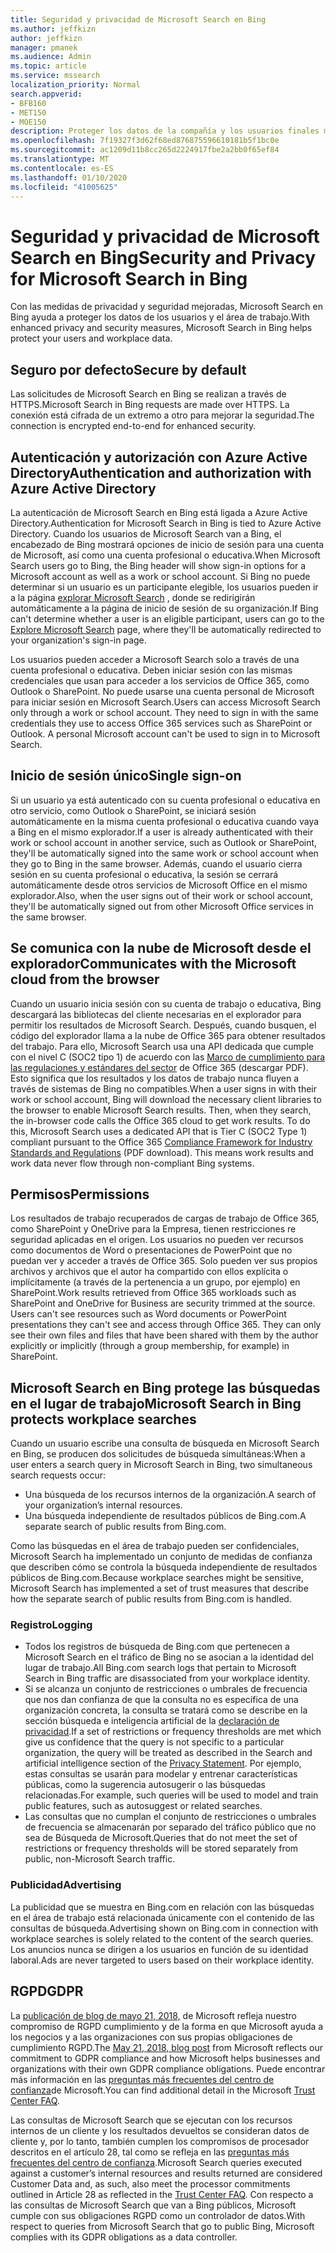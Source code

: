 ```yaml
---
title: Seguridad y privacidad de Microsoft Search en Bing
ms.author: jeffkizn
author: jeffkizn
manager: pmanek
ms.audience: Admin
ms.topic: article
ms.service: mssearch
localization_priority: Normal
search.appverid:
- BFB160
- MET150
- MOE150
description: Proteger los datos de la compañía y los usuarios finales mientras se proporciona información a los usuarios autorizados con Microsoft Search en Bing
ms.openlocfilehash: 7f19327f3d62f68ed876875596610181b5f1bc0e
ms.sourcegitcommit: ac1209d11b8cc265d2224917fbe2a2bb0f65ef84
ms.translationtype: MT
ms.contentlocale: es-ES
ms.lasthandoff: 01/10/2020
ms.locfileid: "41005625"
---
```

# <a name="security-and-privacy-for-microsoft-search-in-bing"></a><span data-ttu-id="20860-103">Seguridad y privacidad de Microsoft Search en Bing</span><span class="sxs-lookup"><span data-stu-id="20860-103">Security and Privacy for Microsoft Search in Bing</span></span>

<span data-ttu-id="20860-104">Con las medidas de privacidad y seguridad mejoradas, Microsoft Search en Bing ayuda a proteger los datos de los usuarios y el área de trabajo.</span><span class="sxs-lookup"><span data-stu-id="20860-104">With enhanced privacy and security measures, Microsoft Search in Bing helps protect your users and workplace data.</span></span>

## <a name="secure-by-default"></a><span data-ttu-id="20860-105">Seguro por defecto</span><span class="sxs-lookup"><span data-stu-id="20860-105">Secure by default</span></span>

<span data-ttu-id="20860-106">Las solicitudes de Microsoft Search en Bing se realizan a través de HTTPS.</span><span class="sxs-lookup"><span data-stu-id="20860-106">Microsoft Search in Bing requests are made over HTTPS.</span></span> <span data-ttu-id="20860-107">La conexión está cifrada de un extremo a otro para mejorar la seguridad.</span><span class="sxs-lookup"><span data-stu-id="20860-107">The connection is encrypted end-to-end for enhanced security.</span></span>
  
## <a name="authentication-and-authorization-with-azure-active-directory"></a><span data-ttu-id="20860-108">Autenticación y autorización con Azure Active Directory</span><span class="sxs-lookup"><span data-stu-id="20860-108">Authentication and authorization with Azure Active Directory</span></span>

<span data-ttu-id="20860-109">La autenticación de Microsoft Search en Bing está ligada a Azure Active Directory.</span><span class="sxs-lookup"><span data-stu-id="20860-109">Authentication for Microsoft Search in Bing is tied to Azure Active Directory.</span></span> <span data-ttu-id="20860-110">Cuando los usuarios de Microsoft Search van a Bing, el encabezado de Bing mostrará opciones de inicio de sesión para una cuenta de Microsoft, así como una cuenta profesional o educativa.</span><span class="sxs-lookup"><span data-stu-id="20860-110">When Microsoft Search users go to Bing, the Bing header will show sign-in options for a Microsoft account as well as a work or school account.</span></span> <span data-ttu-id="20860-111">Si Bing no puede determinar si un usuario es un participante elegible, los usuarios pueden ir a la página [explorar Microsoft Search](https://www.bing.com/business/explore) , donde se redirigirán automáticamente a la página de inicio de sesión de su organización.</span><span class="sxs-lookup"><span data-stu-id="20860-111">If Bing can't determine whether a user is an eligible participant, users can go to the [Explore Microsoft Search](https://www.bing.com/business/explore) page, where they'll be automatically redirected to your organization's sign-in page.</span></span>

<span data-ttu-id="20860-p103">Los usuarios pueden acceder a Microsoft Search solo a través de una cuenta profesional o educativa. Deben iniciar sesión con las mismas credenciales que usan para acceder a los servicios de Office 365, como Outlook o SharePoint. No puede usarse una cuenta personal de Microsoft para iniciar sesión en Microsoft Search.</span><span class="sxs-lookup"><span data-stu-id="20860-p103">Users can access Microsoft Search only through a work or school account. They need to sign in with the same credentials they use to access Office 365 services such as SharePoint or Outlook. A personal Microsoft account can't be used to sign in to Microsoft Search.</span></span>

## <a name="single-sign-on"></a><span data-ttu-id="20860-115">Inicio de sesión único</span><span class="sxs-lookup"><span data-stu-id="20860-115">Single sign-on</span></span>

<span data-ttu-id="20860-116">Si un usuario ya está autenticado con su cuenta profesional o educativa en otro servicio, como Outlook o SharePoint, se iniciará sesión automáticamente en la misma cuenta profesional o educativa cuando vaya a Bing en el mismo explorador.</span><span class="sxs-lookup"><span data-stu-id="20860-116">If a user is already authenticated with their work or school account in another service, such as Outlook or SharePoint, they'll be automatically signed into the same work or school account when they go to Bing in the same browser.</span></span> <span data-ttu-id="20860-117">Además, cuando el usuario cierra sesión en su cuenta profesional o educativa, la sesión se cerrará automáticamente desde otros servicios de Microsoft Office en el mismo explorador.</span><span class="sxs-lookup"><span data-stu-id="20860-117">Also, when the user signs out of their work or school account, they'll be automatically signed out from other Microsoft Office services in the same browser.</span></span>
  
## <a name="communicates-with-the-microsoft-cloud-from-the-browser"></a><span data-ttu-id="20860-118">Se comunica con la nube de Microsoft desde el explorador</span><span class="sxs-lookup"><span data-stu-id="20860-118">Communicates with the Microsoft cloud from the browser</span></span>

<span data-ttu-id="20860-p105">Cuando un usuario inicia sesión con su cuenta de trabajo o educativa, Bing descargará las bibliotecas del cliente necesarias en el explorador para permitir los resultados de Microsoft Search. Después, cuando busquen, el código del explorador llama a la nube de Office 365 para obtener resultados del trabajo. Para ello, Microsoft Search usa una API dedicada que cumple con el nivel C (SOC2 tipo 1) de acuerdo con las [Marco de cumplimiento para las regulaciones y estándares del sector](https://download.microsoft.com/download/1/4/3/1434ABAB-B8E9-412D-8C3A-187B5FCB7A2F/Compliance%20Framework%20document.pdf) de Office 365 (descargar PDF). Esto significa que los resultados y los datos de trabajo nunca fluyen a través de sistemas de Bing no compatibles.</span><span class="sxs-lookup"><span data-stu-id="20860-p105">When a user signs in with their work or school account, Bing will download the necessary client libraries to the browser to enable Microsoft Search results. Then, when they search, the in-browser code calls the Office 365 cloud to get work results. To do this, Microsoft Search uses a dedicated API that is Tier C (SOC2 Type 1) compliant pursuant to the Office 365 [Compliance Framework for Industry Standards and Regulations](https://download.microsoft.com/download/1/4/3/1434ABAB-B8E9-412D-8C3A-187B5FCB7A2F/Compliance%20Framework%20document.pdf) (PDF download). This means work results and work data never flow through non-compliant Bing systems.</span></span>
  
## <a name="permissions"></a><span data-ttu-id="20860-123">Permisos</span><span class="sxs-lookup"><span data-stu-id="20860-123">Permissions</span></span>

<span data-ttu-id="20860-p106">Los resultados de trabajo recuperados de cargas de trabajo de Office 365, como SharePoint y OneDrive para la Empresa, tienen restricciones re seguridad aplicadas en el origen. Los usuarios no pueden ver recursos como documentos de Word o presentaciones de PowerPoint que no puedan ver y acceder a través de Office 365. Solo pueden ver sus propios archivos y archivos que el autor ha compartido con ellos explícita o implícitamente (a través de la pertenencia a un grupo, por ejemplo) en SharePoint.</span><span class="sxs-lookup"><span data-stu-id="20860-p106">Work results retrieved from Office 365 workloads such as SharePoint and OneDrive for Business are security trimmed at the source. Users can't see resources such as Word documents or PowerPoint presentations they can't see and access through Office 365. They can only see their own files and files that have been shared with them by the author explicitly or implicitly (through a group membership, for example) in SharePoint.</span></span>

## <a name="microsoft-search-in-bing-protects-workplace-searches"></a><span data-ttu-id="20860-127">Microsoft Search en Bing protege las búsquedas en el lugar de trabajo</span><span class="sxs-lookup"><span data-stu-id="20860-127">Microsoft Search in Bing protects workplace searches</span></span>

<span data-ttu-id="20860-128">Cuando un usuario escribe una consulta de búsqueda en Microsoft Search en Bing, se producen dos solicitudes de búsqueda simultáneas:</span><span class="sxs-lookup"><span data-stu-id="20860-128">When a user enters a search query in Microsoft Search in Bing, two simultaneous search requests occur:</span></span>

- <span data-ttu-id="20860-129">Una búsqueda de los recursos internos de la organización.</span><span class="sxs-lookup"><span data-stu-id="20860-129">A search of your organization’s internal resources.</span></span>
- <span data-ttu-id="20860-130">Una búsqueda independiente de resultados públicos de Bing.com.</span><span class="sxs-lookup"><span data-stu-id="20860-130">A separate search of public results from Bing.com.</span></span>

<span data-ttu-id="20860-131">Como las búsquedas en el área de trabajo pueden ser confidenciales, Microsoft Search ha implementado un conjunto de medidas de confianza que describen cómo se controla la búsqueda independiente de resultados públicos de Bing.com.</span><span class="sxs-lookup"><span data-stu-id="20860-131">Because workplace searches might be sensitive, Microsoft Search has implemented a set of trust measures that describe how the separate search of public results from Bing.com is handled.</span></span>

### <a name="logging"></a><span data-ttu-id="20860-132">Registro</span><span class="sxs-lookup"><span data-stu-id="20860-132">Logging</span></span>

- <span data-ttu-id="20860-133">Todos los registros de búsqueda de Bing.com que pertenecen a Microsoft Search en el tráfico de Bing no se asocian a la identidad del lugar de trabajo.</span><span class="sxs-lookup"><span data-stu-id="20860-133">All Bing.com search logs that pertain to Microsoft Search in Bing traffic are disassociated from your workplace identity.</span></span>
- <span data-ttu-id="20860-134">Si se alcanza un conjunto de restricciones o umbrales de frecuencia que nos dan confianza de que la consulta no es específica de una organización concreta, la consulta se tratará como se describe en la sección búsqueda e inteligencia artificial de la [declaración de privacidad](https://privacy.microsoft.com/privacystatement).</span><span class="sxs-lookup"><span data-stu-id="20860-134">If a set of restrictions or frequency thresholds are met which give us confidence that the query is not specific to a particular organization, the query will be treated as described in the Search and artificial intelligence section of the [Privacy Statement](https://privacy.microsoft.com/privacystatement).</span></span> <span data-ttu-id="20860-135">Por ejemplo, estas consultas se usarán para modelar y entrenar características públicas, como la sugerencia autosugerir o las búsquedas relacionadas.</span><span class="sxs-lookup"><span data-stu-id="20860-135">For example, such queries will be used to model and train public features, such as autosuggest or related searches.</span></span>
- <span data-ttu-id="20860-136">Las consultas que no cumplan el conjunto de restricciones o umbrales de frecuencia se almacenarán por separado del tráfico público que no sea de Búsqueda de Microsoft.</span><span class="sxs-lookup"><span data-stu-id="20860-136">Queries that do not meet the set of restrictions or frequency thresholds will be stored separately from public, non-Microsoft Search traffic.</span></span>

### <a name="advertising"></a><span data-ttu-id="20860-137">Publicidad</span><span class="sxs-lookup"><span data-stu-id="20860-137">Advertising</span></span>

<span data-ttu-id="20860-138">La publicidad que se muestra en Bing.com en relación con las búsquedas en el área de trabajo está relacionada únicamente con el contenido de las consultas de búsqueda.</span><span class="sxs-lookup"><span data-stu-id="20860-138">Advertising shown on Bing.com in connection with workplace searches is solely related to the content of the search queries.</span></span> <span data-ttu-id="20860-139">Los anuncios nunca se dirigen a los usuarios en función de su identidad laboral.</span><span class="sxs-lookup"><span data-stu-id="20860-139">Ads are never targeted to users based on their workplace identity.</span></span>

## <a name="gdpr"></a><span data-ttu-id="20860-140">RGPD</span><span class="sxs-lookup"><span data-stu-id="20860-140">GDPR</span></span>

<span data-ttu-id="20860-141">La [publicación de blog de mayo 21, 2018,](https://blogs.microsoft.com/on-the-issues/2018/05/21/microsofts-commitment-to-gdpr-privacy-and-putting-customers-in-control-of-their-own-data/) de Microsoft refleja nuestro compromiso de RGPD cumplimiento y de la forma en que Microsoft ayuda a los negocios y a las organizaciones con sus propias obligaciones de cumplimiento RGPD.</span><span class="sxs-lookup"><span data-stu-id="20860-141">The [May 21, 2018, blog post](https://blogs.microsoft.com/on-the-issues/2018/05/21/microsofts-commitment-to-gdpr-privacy-and-putting-customers-in-control-of-their-own-data/) from Microsoft reflects our commitment to GDPR compliance and how Microsoft helps businesses and organizations with their own GDPR compliance obligations.</span></span> <span data-ttu-id="20860-142">Puede encontrar más información en las [preguntas más frecuentes del centro de confianza](https://www.microsoft.com/trustcenter/privacy/gdpr/gdpr-faqs)de Microsoft.</span><span class="sxs-lookup"><span data-stu-id="20860-142">You can find additional detail in the Microsoft [Trust Center FAQ](https://www.microsoft.com/trustcenter/privacy/gdpr/gdpr-faqs).</span></span>

<span data-ttu-id="20860-143">Las consultas de Microsoft Search que se ejecutan con los recursos internos de un cliente y los resultados devueltos se consideran datos de cliente y, por lo tanto, también cumplen los compromisos de procesador descritos en el artículo 28, tal como se refleja en las [preguntas más frecuentes del centro de confianza](https://www.microsoft.com/trustcenter/privacy/gdpr/gdpr-faqs).</span><span class="sxs-lookup"><span data-stu-id="20860-143">Microsoft Search queries executed against a customer’s internal resources and results returned are considered Customer Data and, as such, also  meet the processor commitments outlined in Article 28 as reflected in the [Trust Center FAQ](https://www.microsoft.com/trustcenter/privacy/gdpr/gdpr-faqs).</span></span> <span data-ttu-id="20860-144">Con respecto a las consultas de Microsoft Search que van a Bing públicos, Microsoft cumple con sus obligaciones RGPD como un controlador de datos.</span><span class="sxs-lookup"><span data-stu-id="20860-144">With respect to queries from Microsoft Search that go to public Bing, Microsoft complies with its GDPR obligations as a data controller.</span></span>
